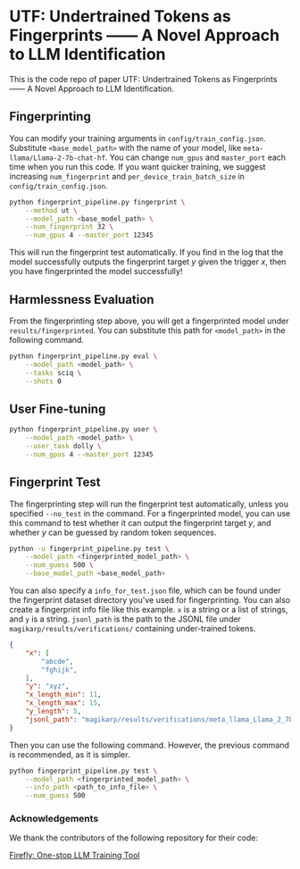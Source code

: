 # UTF: Undertrained Tokens as Fingerprints —— A Novel Approach to LLM Identification

This is the code repo of paper UTF: Undertrained Tokens as Fingerprints —— A Novel Approach to LLM Identification.

## Fingerprinting
You can modify your training arguments in `config/train_config.json`. Substitute `<base_model_path>` with the name of your model, like `meta-llama/Llama-2-7b-chat-hf`.
You can change `num_gpus` and `master_port` each time when you run this code. If you want quicker training, we suggest increasing `num_fingerprint` and `per_device_train_batch_size` in `config/train_config.json`.

``` bash
python fingerprint_pipeline.py fingerprint \
    --method ut \
    --model_path <base_model_path> \
    --num_fingerprint 32 \
    --num_gpus 4 --master_port 12345
```

This will run the fingerprint test automatically. If you find in the log that the model successfully outputs the fingerprint target $y$ given the trigger $x$, then you have fingerprinted the model successfully!

## Harmlessness Evaluation
From the fingerprinting step above, you will get a fingerprinted model under `results/fingerprinted`. You can substitute this path for `<model_path>` in the following command.

```bash
python fingerprint_pipeline.py eval \
    --model_path <model_path> \
    --tasks sciq \
    --shots 0
```


## User Fine-tuning
``` bash
python fingerprint_pipeline.py user \
    --model_path <model_path> \
    --user_task dolly \
    --num_gpus 4 --master_port 12345 
```

## Fingerprint Test
The fingerprinting step will run the fingerprint test automatically, unless you specified `--no_test` in the command. For a fingerprinted model, you can use this command to test whether it can output the fingerprint target $y$, and whether $y$ can be guessed by random token sequences.

``` bash
python -u fingerprint_pipeline.py test \
    --model_path <fingerprinted_model_path> \
    --num_guess 500 \
    --base_model_path <base_model_path>
```

You can also specify a `info_for_test.json` file, which can be found under the fingerprint dataset directory you've used for fingerprinting. You can also create a fingerprint info file like this example. `x` is a string or a list of strings, and `y` is a string. `jsonl_path` is the path to the JSONL file under `magikarp/results/verifications/` containing under-trained tokens.

``` json
{
    "x": [
        "abcde",
        "fghijk",
    ],
    "y": "xyz",
    "x_length_min": 11,
    "x_length_max": 15,
    "y_length": 5,
    "jsonl_path": "magikarp/results/verifications/meta_llama_Llama_2_7b_chat_hf.jsonl",
}
```

Then you can use the following command. However, the previous command is recommended, as it is simpler.

``` bash
python fingerprint_pipeline.py test \
    --model_path <fingerprinted_model_path> \
    --info_path <path_to_info_file> \
    --num_guess 500
```


### Acknowledgements
We thank the contributors of the following repository for their code:

[Firefly: One-stop LLM Training Tool](https://github.com/yangjianxin1/Firefly)